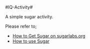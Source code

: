 #IQ-Activity#

A simple sugar activity.

Please refer to;

* [How to Get Sugar on sugarlabs.org](https://sugarlabs.org/)
* [How to use Sugar](https://help.sugarlabs.org/)
